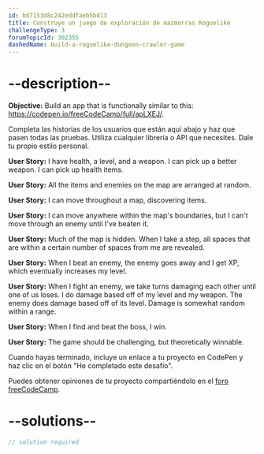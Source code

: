 ```yaml
---
id: bd7153d8c242eddfaeb5bd13
title: Construye un juego de exploración de mazmorras Roguelike
challengeType: 3
forumTopicId: 302355
dashedName: build-a-roguelike-dungeon-crawler-game
---
```


# --description--

**Objective:** Build an app that is functionally similar to this: <a href="https://codepen.io/freeCodeCamp/full/apLXEJ/" target="_blank" rel="noopener noreferrer nofollow">https://codepen.io/freeCodeCamp/full/apLXEJ/</a>.

Completa las historias de los usuarios que están aquí abajo y haz que pasen todas las pruebas. Utiliza cualquier librería o API que necesites. Dale tu propio estilo personal.

**User Story:** I have health, a level, and a weapon. I can pick up a better weapon. I can pick up health items.

**User Story:** All the items and enemies on the map are arranged at random.

**User Story:** I can move throughout a map, discovering items.

**User Story:** I can move anywhere within the map's boundaries, but I can't move through an enemy until I've beaten it.

**User Story:** Much of the map is hidden. When I take a step, all spaces that are within a certain number of spaces from me are revealed.

**User Story:** When I beat an enemy, the enemy goes away and I get XP, which eventually increases my level.

**User Story:** When I fight an enemy, we take turns damaging each other until one of us loses. I do damage based off of my level and my weapon. The enemy does damage based off of its level. Damage is somewhat random within a range.

**User Story:** When I find and beat the boss, I win.

**User Story:** The game should be challenging, but theoretically winnable.

Cuando hayas terminado, incluye un enlace a tu proyecto en CodePen y haz clic en el botón "He completado este desafío".

Puedes obtener opiniones de tu proyecto compartiéndolo en el <a href="https://forum.freecodecamp.org/c/project-feedback/409" target="_blank" rel="noopener noreferrer nofollow">foro freeCodeCamp</a>.

# --solutions--

```js
// solution required
```
